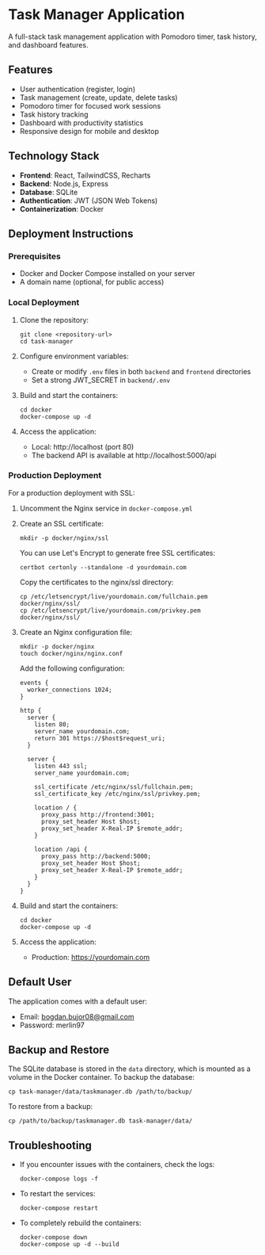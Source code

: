 # Task Manager Application

A full-stack task management application with Pomodoro timer, task history, and dashboard features.

## Features

- User authentication (register, login)
- Task management (create, update, delete tasks)
- Pomodoro timer for focused work sessions
- Task history tracking
- Dashboard with productivity statistics
- Responsive design for mobile and desktop

## Technology Stack

- **Frontend**: React, TailwindCSS, Recharts
- **Backend**: Node.js, Express
- **Database**: SQLite
- **Authentication**: JWT (JSON Web Tokens)
- **Containerization**: Docker

## Deployment Instructions

### Prerequisites

- Docker and Docker Compose installed on your server
- A domain name (optional, for public access)

### Local Deployment

1. Clone the repository:
   ```
   git clone <repository-url>
   cd task-manager
   ```

2. Configure environment variables:
   - Create or modify `.env` files in both `backend` and `frontend` directories
   - Set a strong JWT_SECRET in `backend/.env`

3. Build and start the containers:
   ```
   cd docker
   docker-compose up -d
   ```

4. Access the application:
   - Local: http://localhost (port 80)
   - The backend API is available at http://localhost:5000/api

### Production Deployment

For a production deployment with SSL:

1. Uncomment the Nginx service in `docker-compose.yml`

2. Create an SSL certificate:
   ```
   mkdir -p docker/nginx/ssl
   ```
   
   You can use Let's Encrypt to generate free SSL certificates:
   ```
   certbot certonly --standalone -d yourdomain.com
   ```
   
   Copy the certificates to the nginx/ssl directory:
   ```
   cp /etc/letsencrypt/live/yourdomain.com/fullchain.pem docker/nginx/ssl/
   cp /etc/letsencrypt/live/yourdomain.com/privkey.pem docker/nginx/ssl/
   ```

3. Create an Nginx configuration file:
   ```
   mkdir -p docker/nginx
   touch docker/nginx/nginx.conf
   ```
   
   Add the following configuration:
   ```
   events {
     worker_connections 1024;
   }
   
   http {
     server {
       listen 80;
       server_name yourdomain.com;
       return 301 https://$host$request_uri;
     }
     
     server {
       listen 443 ssl;
       server_name yourdomain.com;
       
       ssl_certificate /etc/nginx/ssl/fullchain.pem;
       ssl_certificate_key /etc/nginx/ssl/privkey.pem;
       
       location / {
         proxy_pass http://frontend:3001;
         proxy_set_header Host $host;
         proxy_set_header X-Real-IP $remote_addr;
       }
       
       location /api {
         proxy_pass http://backend:5000;
         proxy_set_header Host $host;
         proxy_set_header X-Real-IP $remote_addr;
       }
     }
   }
   ```

4. Build and start the containers:
   ```
   cd docker
   docker-compose up -d
   ```

5. Access the application:
   - Production: https://yourdomain.com

## Default User

The application comes with a default user:
- Email: bogdan.bujor08@gmail.com
- Password: merlin97

## Backup and Restore

The SQLite database is stored in the `data` directory, which is mounted as a volume in the Docker container. To backup the database:

```
cp task-manager/data/taskmanager.db /path/to/backup/
```

To restore from a backup:

```
cp /path/to/backup/taskmanager.db task-manager/data/
```

## Troubleshooting

- If you encounter issues with the containers, check the logs:
  ```
  docker-compose logs -f
  ```

- To restart the services:
  ```
  docker-compose restart
  ```

- To completely rebuild the containers:
  ```
  docker-compose down
  docker-compose up -d --build